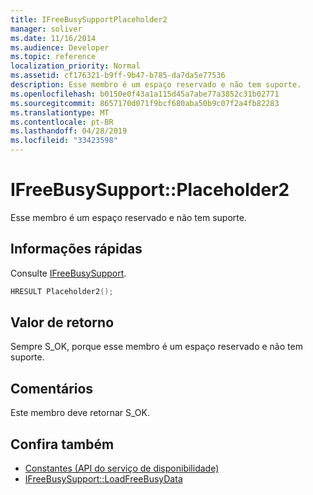 ```yaml
---
title: IFreeBusySupportPlaceholder2
manager: soliver
ms.date: 11/16/2014
ms.audience: Developer
ms.topic: reference
localization_priority: Normal
ms.assetid: cf176321-b9ff-9b47-b785-da7da5e77536
description: Esse membro é um espaço reservado e não tem suporte.
ms.openlocfilehash: b0150e0f43a1a115d45a7abe77a3852c31b02771
ms.sourcegitcommit: 8657170d071f9bcf680aba50b9c07f2a4fb82283
ms.translationtype: MT
ms.contentlocale: pt-BR
ms.lasthandoff: 04/28/2019
ms.locfileid: "33423598"
---
```

# <a name="ifreebusysupportplaceholder2"></a>IFreeBusySupport::Placeholder2

Esse membro é um espaço reservado e não tem suporte.
  
## <a name="quick-info"></a>Informações rápidas

Consulte [IFreeBusySupport](ifreebusysupport.md).
  
```cpp
HRESULT Placeholder2();
```

## <a name="return-values"></a>Valor de retorno

Sempre S_OK, porque esse membro é um espaço reservado e não tem suporte.
  
## <a name="remarks"></a>Comentários

Este membro deve retornar S_OK.
  
## <a name="see-also"></a>Confira também

- [Constantes (API do serviço de disponibilidade)](constants-free-busy-api.md)  
- [IFreeBusySupport::LoadFreeBusyData](ifreebusysupport-loadfreebusydata.md)

